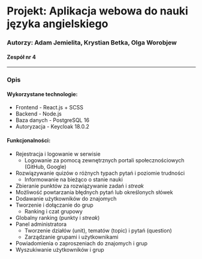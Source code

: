 # Projekt: Aplikacja webowa do nauki języka angielskiego
### Autorzy: Adam Jemielita, Krystian Betka, Olga Worobjew
#### Zespół nr 4

---------------------------------------------------------------------------------

### Opis

#### Wykorzystane technologie:
* Frontend - React.js + SCSS
* Backend - Node.js
* Baza danych - PostgreSQL 16
* Autoryzacja - Keycloak 18.0.2

#### Funkcjonalności:
* Rejestracja i logowanie w serwisie
  * Logowanie za pomocą zewnętrznych portali społecznościowych (GitHub, Google)
* Rozwiązywanie quizów o różnych typach pytań i poziomie trudności
  * Informowanie na bieżąco o stanie nauki
* Zbieranie punktów za rozwiązywanie zadań i *streak*
* Możliwość powtarzania błędnych pytań lub określonych słówek
* Dodawanie użytkowników do znajomych
* Tworzenie i dołączanie do grup
  * Ranking i czat grupowy
* Globalny ranking (punkty i *streak*)
* Panel administratora
  * Tworzenie działów (unit), tematów (topic) i pytań (question)
  * Zarządzanie grupami i użytkownikami
* Powiadomienia o zaproszeniach do znajomych i grup
* Wyszukiwanie użytkowników i grup
